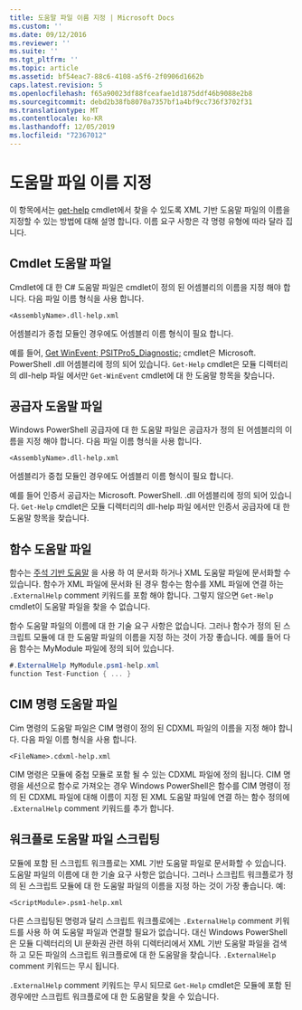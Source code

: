 ```yaml
---
title: 도움말 파일 이름 지정 | Microsoft Docs
ms.custom: ''
ms.date: 09/12/2016
ms.reviewer: ''
ms.suite: ''
ms.tgt_pltfrm: ''
ms.topic: article
ms.assetid: bf54eac7-88c6-4108-a5f6-2f0906d1662b
caps.latest.revision: 5
ms.openlocfilehash: f65a90023df88fceafae1d1875ddf46b9088e2b8
ms.sourcegitcommit: debd2b38fb8070a7357bf1a4bf9cc736f3702f31
ms.translationtype: MT
ms.contentlocale: ko-KR
ms.lasthandoff: 12/05/2019
ms.locfileid: "72367012"
---
```

# <a name="naming-help-files"></a>도움말 파일 이름 지정

이 항목에서는 [get-help](/powershell/module/Microsoft.PowerShell.Core/Get-Help) cmdlet에서 찾을 수 있도록 XML 기반 도움말 파일의 이름을 지정할 수 있는 방법에 대해 설명 합니다. 이름 요구 사항은 각 명령 유형에 따라 달라 집니다.

## <a name="cmdlet-help-files"></a>Cmdlet 도움말 파일

Cmdlet에 대 한 C# 도움말 파일은 cmdlet이 정의 된 어셈블리의 이름을 지정 해야 합니다. 다음 파일 이름 형식을 사용 합니다.

```
<AssemblyName>.dll-help.xml
```

어셈블리가 중첩 모듈인 경우에도 어셈블리 이름 형식이 필요 합니다.

예를 들어, [Get WinEvent; PSITPro5_Diagnostic;](/powershell/module/Microsoft.PowerShell.Diagnostics/Get-WinEvent) cmdlet은 Microsoft. PowerShell .dll 어셈블리에 정의 되어 있습니다. `Get-Help` cmdlet은 모듈 디렉터리의 dll-help 파일 에서만 `Get-WinEvent` cmdlet에 대 한 도움말 항목을 찾습니다.

## <a name="provider-help-files"></a>공급자 도움말 파일

Windows PowerShell 공급자에 대 한 도움말 파일은 공급자가 정의 된 어셈블리의 이름을 지정 해야 합니다. 다음 파일 이름 형식을 사용 합니다.

```
<AssemblyName>.dll-help.xml
```

어셈블리가 중첩 모듈인 경우에도 어셈블리 이름 형식이 필요 합니다.

예를 들어 인증서 공급자는 Microsoft. PowerShell. .dll 어셈블리에 정의 되어 있습니다. `Get-Help` cmdlet은 모듈 디렉터리의 dll-help 파일 에서만 인증서 공급자에 대 한 도움말 항목을 찾습니다.

## <a name="function-help-files"></a>함수 도움말 파일

함수는 [주석 기반 도움말](/powershell/module/microsoft.powershell.core/about/about_comment_based_help) 을 사용 하 여 문서화 하거나 XML 도움말 파일에 문서화할 수 있습니다. 함수가 XML 파일에 문서화 된 경우 함수는 함수를 XML 파일에 연결 하는 `.ExternalHelp` comment 키워드를 포함 해야 합니다. 그렇지 않으면 `Get-Help` cmdlet이 도움말 파일을 찾을 수 없습니다.

함수 도움말 파일의 이름에 대 한 기술 요구 사항은 없습니다. 그러나 함수가 정의 된 스크립트 모듈에 대 한 도움말 파일의 이름을 지정 하는 것이 가장 좋습니다. 예를 들어 다음 함수는 MyModule 파일에 정의 되어 있습니다.

```csharp
#.ExternalHelp MyModule.psm1-help.xml
function Test-Function { ... }
```

## <a name="cim-command-help-files"></a>CIM 명령 도움말 파일

Cim 명령의 도움말 파일은 CIM 명령이 정의 된 CDXML 파일의 이름을 지정 해야 합니다. 다음 파일 이름 형식을 사용 합니다.

```
<FileName>.cdxml-help.xml
```

CIM 명령은 모듈에 중첩 모듈로 포함 될 수 있는 CDXML 파일에 정의 됩니다. CIM 명령을 세션으로 함수로 가져오는 경우 Windows PowerShell은 함수를 CIM 명령이 정의 된 CDXML 파일에 대해 이름이 지정 된 XML 도움말 파일에 연결 하는 함수 정의에 `.ExternalHelp` comment 키워드를 추가 합니다.

## <a name="script-workflow-help-files"></a>워크플로 도움말 파일 스크립팅

모듈에 포함 된 스크립트 워크플로는 XML 기반 도움말 파일로 문서화할 수 있습니다. 도움말 파일의 이름에 대 한 기술 요구 사항은 없습니다. 그러나 스크립트 워크플로가 정의 된 스크립트 모듈에 대 한 도움말 파일의 이름을 지정 하는 것이 가장 좋습니다. 예:

```
<ScriptModule>.psm1-help.xml
```

다른 스크립팅된 명령과 달리 스크립트 워크플로에는 `.ExternalHelp` comment 키워드를 사용 하 여 도움말 파일과 연결할 필요가 없습니다. 대신 Windows PowerShell은 모듈 디렉터리의 UI 문화권 관련 하위 디렉터리에서 XML 기반 도움말 파일을 검색 하 고 모든 파일의 스크립트 워크플로에 대 한 도움말을 찾습니다. `.ExternalHelp` comment 키워드는 무시 됩니다.

`.ExternalHelp` comment 키워드는 무시 되므로 `Get-Help` cmdlet은 모듈에 포함 된 경우에만 스크립트 워크플로에 대 한 도움말을 찾을 수 있습니다.